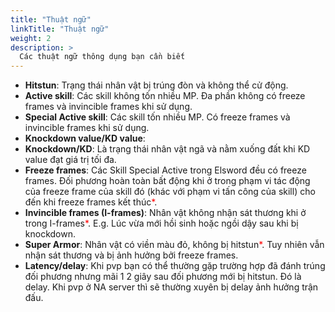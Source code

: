 ```yaml
---
title: "Thuật ngữ"
linkTitle: "Thuật ngữ"
weight: 2
description: >
  Các thuật ngữ thông dụng bạn cần biết
---
```


- **Hitstun**: Trạng thái nhân vật bị trúng đòn và không thể cử động.
- **Active skill**: Các skill không tốn nhiều MP. Đa phần không có freeze frames và invincible frames khi sử dụng.
- **Special Active skill**: Các skill tốn nhiều MP. Có freeze frames và invincible frames khi sử dụng.
- **Knockdown value/KD value**: 
- **Knockdown/KD**: Là trạng thái nhân vật ngã và nằm xuống đất khi KD value đạt giá trị tối đa.
- **Freeze frames**: Các Skill Special Active trong Elsword đều có freeze frames. Đối phương hoàn toàn bất động khi ở trong phạm vi tác động của freeze frame của skill đó (khác với phạm vi tấn công của skill) cho đến khi freeze frames kết thúc<span data-toggle="tooltip" data-placement="top" title="Khi đối phương nhận đòn trong freeze frame, đối phương sẽ cử động trở lại mặc dù freeze frames chưa kết thúc" style="color: red">*</span>.
- **Invincible frames (I-frames)**: Nhân vật không nhận sát thương khi ở trong I-frames<span data-toggle="tooltip" data-placement="top" title="Trừ những trường hợp ngoại lệ như Attribute DoT, Raid accessories, các debuff DoT" style="color: red">*</span>. E.g. Lúc vừa mới hồi sinh hoặc ngồi dậy sau khi bị knockdown.
- **Super Armor**: Nhân vật có viền màu đỏ, không bị hitstun<span data-toggle="tooltip" data-placement="top" title="Trừ những debuff như groggy, stun, flatten, etc… từ những skill đặc biệt của các character" style="color: red">*</span>. Tuy nhiên vẫn nhận sát thương và bị ảnh hưởng bởi freeze frames.
- **Latency/delay**: Khi pvp bạn có thể thường gặp trường hợp đã đánh trúng đối phương nhưng mãi 1 2 giây sau đối phương mới bị hitstun. Đó là delay. Khi pvp ở NA server thì sẽ thường xuyên bị delay ảnh hưởng trận đấu.